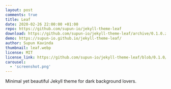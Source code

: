 ```yaml
---
layout: post
comments: true
title: Leaf
date: 2020-02-26 22:00:00 +01:00
repo: https://github.com/supun-io/jekyll-theme-leaf
download: https://github.com/supun-io/jekyll-theme-leaf/archive/0.1.0.zip
demo: https://supun-io.github.io/jekyll-theme-leaf/
author: Supun Kavinda
thumbnail: leaf.webp
license: MIT
license_link: https://github.com/supun-io/jekyll-theme-leaf/blob/0.1.0/LICENSE.txt
carousel:
  - 'screenshot.png'
---
```


Minimal yet beautiful Jekyll theme for dark background lovers.
